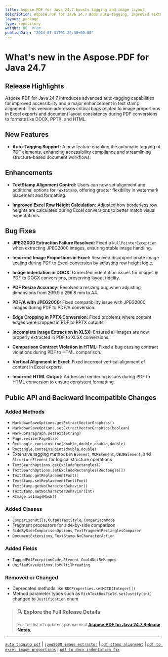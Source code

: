 ```yaml
---
title: Aspose.PDF for Java 24.7 boosts tagging and image layout
description: Aspose.PDF for Java 24.7 adds auto-tagging, improved TextStamp alignment, and fixes for image proportions and text layout in PDF conversions.
layout: package
type: repository
weight: 00	#rem
publishDate: "2024-07-31T01:26:38+00:00"
---
```


# What's new in the Aspose.PDF for Java 24.7

## Release Highlights

Aspose.PDF for Java 24.7 introduces advanced auto-tagging capabilities for improved accessibility and a major enhancement in text stamp alignment. This version addresses critical bugs related to image proportions in Excel exports and document layout consistency during PDF conversions to formats like DOCX, PPTX, and HTML.

## New Features

- **Auto-Tagging Support:**
  A new feature enabling the automatic tagging of PDF elements, enhancing accessibility compliance and streamlining structure-based document workflows.

## Enhancements

- **TextStamp Alignment Control:**
  Users can now set alignment and additional options for `TextStamp`, offering greater flexibility in watermark placement and formatting.

- **Improved Excel Row Height Calculation:**
  Adjusted how borderless row heights are calculated during Excel conversions to better match visual expectations.

## Bug Fixes

- **JPEG2000 Extraction Failure Resolved:**
  Fixed a `NullPointerException` when extracting JPEG2000 images, ensuring stable image handling.

- **Incorrect Image Proportions in Excel:**
  Resolved disproportionate image scaling during PDF to Excel conversion by adjusting row height logic.

- **Image Indentation in DOCX:**
  Corrected indentation issues for images in PDF to DOCX conversions, preserving layout fidelity.

- **PDF Resize Accuracy:**
  Resolved a resizing bug when adjusting dimensions from 209.9 x 296.8 mm to A4.

- **PDF/A with JPEG2000:**
  Fixed compatibility issue with JPEG2000 images during PDF to PDF/A conversion.

- **Edge Cropping in PPTX Conversion:**
  Fixed problems where content edges were cropped in PDF to PPTX outputs.

- **Incomplete Image Extraction in XLSX:**
  Ensured all images are now properly extracted in PDF to XLSX conversions.

- **Comparison Contract Violation in HTML:**
  Fixed a bug causing contract violations during PDF to HTML comparison.

- **Vertical Alignment in Excel:**
  Fixed incorrect vertical alignment of content in Excel exports.

- **Incorrect HTML Output:**
  Addressed rendering issues during PDF to HTML conversion to ensure consistent formatting.

## Public API and Backward Incompatible Changes

### Added Methods

- `MarkdownSaveOptions.getExtractVectorGraphics()`
- `MarkdownSaveOptions.setExtractVectorGraphics(boolean)`
- `MarkupParagraph.setText(String)`
- `Page.resize(PageSize)`
- `Rectangle.containsLine(double,double,double,double)`
- `Rectangle.containsPoint(double,double)`
- Extensive tagging methods in `Element`, `MCRElement`, `OBJRElement`, and `StructureElement` for logical structure operations
- `TextSearchOptions.getExcludeRectangles()`
- `TextSearchOptions.setExcludeRectangles(Rectangle[])`
- `TextStamp.getReplacementFont()`
- `TextStamp.setReplacementFont(Font)`
- `TextStamp.getNoCharacterBehavior()`
- `TextStamp.setNoCharacterBehavior(int)`
- `XImage.isImageMask()`

### Added Classes

- `ComparisonUtils`, `OutputTextStyle`, `ComparisonMode`
- Fragment processors for side-by-side comparison
- `SideBySideComparisonOptions`, `TextFragmentRectanglesComparer`
- `DocumentExtensions`, `TextStamp.NoCharacterAction`

### Added Fields

- `TaggedPdfExceptionCode.Element_CouldNotBeMapped`
- `UnifiedSaveOptions.IsMultiThreading`

### Removed or Changed

- Deprecated methods like `BDCProperties.setMCID(Integer[])`
- Method parameter types such as `RichTextBoxField.setJustify(int)` changed to `Justification` enum

> ### 🔍 Explore the Full Release Details
>
> For full list of updates, please visit **[Aspose.PDF for Java 24.7 Release Notes](https://releases.aspose.com/pdf/java/release-notes/2024/aspose-pdf-for-java-24-7-release-notes/)**.

---

[`auto tagging pdf`](https://search.aspose.com/q/auto-tagging-pdf.html) | [`jpeg2000 image extractor`](https://search.aspose.com/q/jpeg2000-image-extractor.html) | [`pdf stamp alignment`](https://search.aspose.com/q/pdf-stamp-alignment.html) | [`pdf to excel image proportions`](https://search.aspose.com/q/pdf-to-excel-image-proportions.html) | [`pdf to docx indentation fix`](https://search.aspose.com/q/pdf-to-docx-indentation-fix.html)
